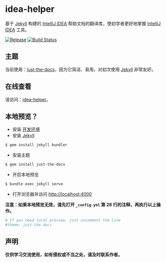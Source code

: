 # idea-helper
基于 [Jekyll][1] 构建的 [IntelliJ IDEA][2] 帮助文档的翻译库，使初学者更好地掌握 [IntelliJ IDEA][2] 工具。

[![Release](https://img.shields.io/github/release/mrzhqiang/idea-helper.svg)](https://github.com/mrzhqiang/idea-helper/releases/latest)
[![Build Status](https://travis-ci.org/mrzhqiang/idea-helper.svg?branch=master)](https://travis-ci.org/mrzhqiang/idea-helper)

## 主题
当前使用：[just-the-docs][3]，因为它简洁、易用，对初次使用 [Jekyll][1] 非常友好。

## 在线查看
请访问：[idea-helper]。

## 本地预览？
- 安装 [开发环境][4]
- 安装 [Jekyll][1]
```bash
$ gem install jekyll bundler
```
- 安装主题
```bash
$ gem install just-the-docs
```
- 开启本地预览
```bash
$ bundle exec jekyll serve
```
- 打开浏览器并访问 [http://localhost:4000](http://localhost:4000)

**注意：如果本地预览无效，请先打开 `_config.yml` 第 28 行的注释，再执行以上操作。**
```yaml
# If you need local preview, just uncomment the line
#theme: just-the-docs
```

## 声明
**仅供学习交流使用，如有侵权或不当之处，请及时联系作者。**

[idea-helper]:https://mrzhqiang.github.io/idea-helper

[1]:https://jekyllrb.com/
[2]:https://www.jetbrains.com/idea/?fromMenu
[3]:https://pmarsceill.github.io/just-the-docs/
[4]:https://jekyllrb.com/docs/installation/